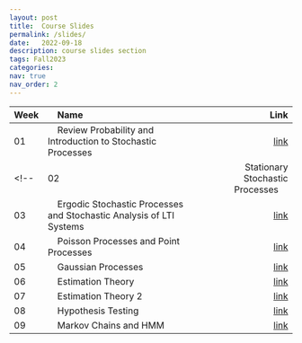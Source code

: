 ```yaml
---
layout: post
title:  Course Slides
permalink: /slides/
date:   2022-09-18
description: course slides section
tags: Fall2023
categories:
nav: true
nav_order: 2
---
```

| Week | &nbsp; &nbsp; Name                                                        | Link                                                                                     |
| :---- | :--------------------------------------------------------------------- | -----------------------------------------------------------------------------------------------------: |
| 01   | &nbsp; &nbsp; Review Probability and Introduction to Stochastic Processes &nbsp; &nbsp; | <a href='/assets/Fall2023/pdf/slides/Fall-2022-SP_Week_01_Review_Probability_Intro_SP_v2.pdf'>link</a> |
<!-- | 02   | &nbsp; &nbsp; Stationary Stochastic Processes &nbsp; &nbsp; | <a href='/assets/Fall2023/pdf/slides/Fall-2022-SP_Week_02_SSS_WSS_v3.pdf'>link</a> |
| 03   | &nbsp; &nbsp; Ergodic Stochastic Processes and Stochastic Analysis of LTI Systems &nbsp; &nbsp; | <a href='/assets/Fall2023/pdf/slides/Fall-2022-SP_Week_03_ESP_SLTI_PS_v2_3.pdf'>link</a> |
| 04   | &nbsp; &nbsp; Poisson Processes and Point Processes &nbsp; &nbsp; | <a href='/assets/Fall2023/pdf/slides/Fall-2022-SP-Week_04_PP_PP_v2.pdf'>link</a> |
| 05   | &nbsp; &nbsp; Gaussian Processes &nbsp; &nbsp; | <a href='/assets/Fall2023/pdf/slides/Fall-2022-SP_GP_Week05_v2.pdf'>link</a> |
| 06   | &nbsp; &nbsp; Estimation Theory &nbsp; &nbsp; | <a href='/assets/Fall2023/pdf/slides/Fall-2022_SP_ET_Week06_v2.pdf'>link</a> |
| 07   | &nbsp; &nbsp; Estimation Theory 2 &nbsp; &nbsp; | <a href='/assets/Fall2023/pdf/slides/Fall-2022_SP_ET_Week07_v2.pdf'>link</a> |
| 08   | &nbsp; &nbsp; Hypothesis Testing &nbsp; &nbsp; | <a href='/assets/Fall2023/pdf/slides/Fall-2022_SP_HT_Week08_v2.pptx.pdf'>link</a> |
| 09   | &nbsp; &nbsp; Markov Chains and HMM &nbsp; &nbsp; | <a href='/assets/Fall2023/pdf/slides/Fall-2022-MC-HMM-Week09-v2.pdf'>link</a> | -->
